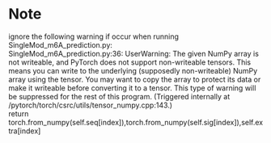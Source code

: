 # Note
ignore the following warning if occur when running SingleMod_m6A_prediction.py:  
SingleMod_m6A_prediction.py:36: UserWarning: The given NumPy array is not writeable, and PyTorch does not support non-writeable tensors. This means you can write to the underlying (supposedly non-writeable) NumPy array using the tensor. You may want to copy the array to protect its data or make it writeable before converting it to a tensor. This type of warning will be suppressed for the rest of this program. (Triggered internally at  /pytorch/torch/csrc/utils/tensor_numpy.cpp:143.)  
  return torch.from_numpy(self.seq[index]),torch.from_numpy(self.sig[index]),self.extra[index]
